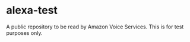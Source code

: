 # alexa-test
A public repository to be read by Amazon Voice Services. This is for test purposes only.
